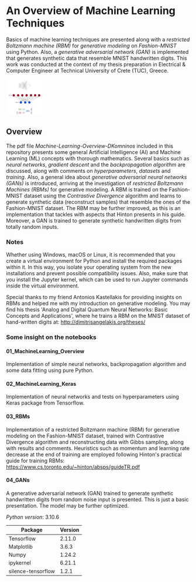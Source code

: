 # An Overview of Machine Learning Techniques

Basics of machine learning techniques are presented along with a *restricted Boltzmann machine (RBM)* for *generative modeling* on *Fashion-MNIST* using Python. Also, a *generative adversarial network (GAN)* is implemented that generates synthetic data that resemble MNIST handwritten digits. This work was conducted at the context of my thesis preparation in Electrical & Computer Engineer at Technical University of Crete (TUC), Greece.

<img src="https://github.com/dkomni/machine-learning-overview/blob/master/models.jpg" width="100" height="100">

## Overview
The pdf file *Machine-Learning-Overview-DKomninos* included in this repository presents some general Artificial Intelligence (AI) and Machine Learning (ML) concepts with thorough mathematics. Several basics such as *neural networks*, *gradient descent* and the *backpropagation algorithm* are discussed, along with comments on *hyperparameters*, *datasets* and *training*. Also, a general idea about *generative adversarial neural networks (GANs)* is introduced, arriving at the investigation of *restricted Boltzmann Machines (RBMs)* for generative modeling. A RBM is trained on the Fashion-MNIST dataset using the *Contrastive Divergence* algorithm and learns to generate synthetic data (reconstruct samples) that resemble the ones of the Fashion-MNIST dataset. The RBM may be further improved, as this is an implementation that tackles with aspects that Hinton presents in his guide. Moreover, a GAN is trained to generate synthetic handwritten digits from totally random inputs.

### Notes
Whether using Windows, macOS or Linux, it is recommended that you create a virtual environment for Python and install the required packages within it. In this way, you isolate your operating system from the new installations and prevent possible compatibility issues. Also, make sure that you install the Jupyter kernel, which can be used to run Jupyter commands inside the virtual environment.

Special thanks to my friend Antonios Kastellakis for providing insights on RBMs and helped me with my introduction on generative modeling. You may find his thesis 'Analog and Digital Quantum Neural Networks: Basic Concepts and Applications', where he trains a RBM on the MNIST dataset of hand-written digits at: http://dimitrisangelakis.org/theses/

### Some insight on the notebooks

#### 01_MachineLearning_Overview
Implementation of simple neural networks, backpropagation algorithm and some data fitting using pure Python.

#### 02_MachineLearning_Keras
Implementation of neural networks and tests on hyperparameters using Keras package from Tensorflow.

#### 03_RBMs
Implementation of a restricted Boltzmann machine (RBM) for generative modeling on the Fashion-MNIST dataset, trained with Contrastive Divergence algorithm and reconstructing data with Gibbs sampling, along with results and comments. Heuristics such as momentum and learning rate decrease at the end of training are employed following Hinton's practical guide for training RBMs: https://www.cs.toronto.edu/~hinton/absps/guideTR.pdf

#### 04_GANs
A generative adversarial network (GAN) trained to generate synthetic handwritten digits from random noise input is presented. This is just a basic presentation. The model may be further optimized.

*Python version*: 3.10.6

| Package    | Version |
| ---------- | ------- |
| Tensorflow | 2.11.0  |
| Matplotlib | 3.6.3   |
| Numpy      | 1.24.2  |
| ipykernel  | 6.21.1  |
| silence-tensorflow | 1.2.1 |
